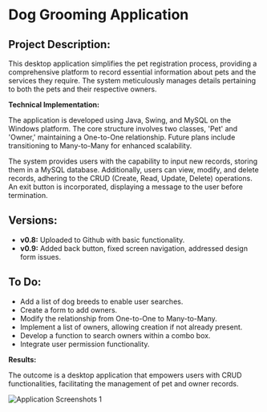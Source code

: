# Dog Grooming Application

## Project Description:

This desktop application simplifies the pet registration process, providing a comprehensive platform to record essential information about pets and the services they require. The system meticulously manages details pertaining to both the pets and their respective owners. 

**Technical Implementation:**

The application is developed using Java, Swing, and MySQL on the Windows platform. The core structure involves two classes, 'Pet' and 'Owner,' maintaining a One-to-One relationship. Future plans include transitioning to Many-to-Many for enhanced scalability.

The system provides users with the capability to input new records, storing them in a MySQL database. Additionally, users can view, modify, and delete records, adhering to the CRUD (Create, Read, Update, Delete) operations. An exit button is incorporated, displaying a message to the user before termination.

## Versions:

- **v0.8:** Uploaded to Github with basic functionality.
- **v0.9:** Added back button, fixed screen navigation, addressed design form issues.

## To Do:

- Add a list of dog breeds to enable user searches.
- Create a form to add owners.
- Modify the relationship from One-to-One to Many-to-Many.
- Implement a list of owners, allowing creation if not already present.
- Develop a function to search owners within a combo box.
- Integrate user permission functionality.

**Results:**

The outcome is a desktop application that empowers users with CRUD functionalities, facilitating the management of pet and owner records.

![Application Screenshots 1](link-to-your-photos)
